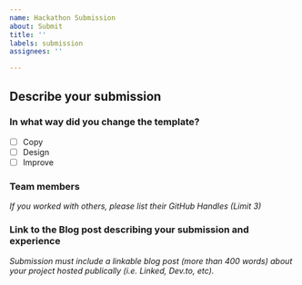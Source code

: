 ```yaml
---
name: Hackathon Submission
about: Submit
title: ''
labels: submission
assignees: ''

---
```


## Describe your submission

### In what way did you change the template?

- [ ] Copy
- [ ] Design
- [ ] Improve

### Team members

_If you worked with others, please list their GitHub Handles (Limit 3)_

### Link to the Blog post describing your submission and experience

_Submission must include a linkable blog post (more than 400 words) about your project hosted publically (i.e. Linked, Dev.to, etc)._
